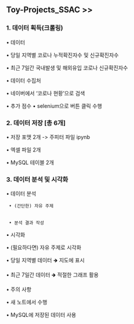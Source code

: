 ## Toy-Projects_SSAC  >>

### 1. 데이터 획득(크롤링) 


• 데이터


   • 당일 지역별 코로나 누적확진자수 및 신규확진자수
   
   
   • 최근 7일간 국내발생 및 해외유입 코로나 신규확진자수 
   
   
   • 데이터 수집처 
   
   
   • 네이버에서 ‘코로나 현황’으로 검색
   
   
   • 추가 점수 • selenium으로 버튼 클릭 수행
   
   

### 2. 데이터 저장 [총 6개] 


• 저장 포맷 2개 -> 주피터 파일 ipynb


   • 엑셀 파일 2개 
   
   
   • MySQL 테이블 2개 
   
   

### 3. 데이터 분석 및 시각화 


• 데이터 분석 


     • (간단한) 자유 주제 
     
     
     • 분석 결과 작성 
     
     
• 시각화 


   • (필요하다면) 자유 주제로 시각화 
   
   
   • 당일 지역별 데이터 🡺 지도에 표시 
   
   
   • 최근 7일간 데이터 🡺 적절한 그래프 활용 
   
   

• 주의 사항


 • 새 노트에서 수행 
 
 
 • MySQL에 저장된 데이터 사용 
 
 
